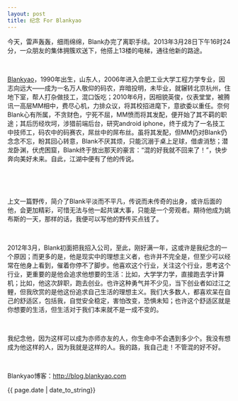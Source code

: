 ```yaml
---
layout: post
title: 纪念 For Blankyao
---
```


<p>今天，雷声轰轰，细雨绵绵，Blank办完了离职手续。2013年3月28日下午16时24分，一众朋友的集体拥簇欢送下，他搭上13楼的电梯，通往他新的路途。

&nbsp;

<a href="http://blankyao.com" target="_blank">Blankyao</a>，1990年出生，山东人，2006年进入合肥工业大学工程力学专业，因志向远大——成为一名万人敬仰的码农，弃暗投明，未毕业，就辗转北京杭州，住地下室，帮人打杂做技工，混口饭吃；2010年6月，因相貌英俊，仪表堂堂，被腾讯一高层MM相中，费尽心机，力排众议，将其校招进麾下，意欲委以重任。奈何Blank心有所属，不贪财色，宁死不屈，MM愤而将其发配，便开始了其不羁的职途；其后历经坎坷，涉猎前端后台，研究android iphone，终于成为了一名技工中技师工，码农中的码赛农，屌丝中的屌布丝。虽将其发配，但MM仍对Blank仍念念不忘，盼其回心转意，Blank不厌其烦，只能沉溺于桌上足球，借虐消愁；潜龙卧渊，伏虎困窟，Blank终于放出那天的豪言：“混的好我就不回来了！”，快步奔向美好未来。自此，江湖中便有了他的传说。

&nbsp;

&nbsp;

上文一篇野传，简介了Blank平淡而不平凡，传说而未传奇的出身，或许后面的他，会更加精彩，可惜无法与他一起共谋大事，只能是一个旁观者。期待他成为姚布斯的一天，那样的话，我便可以写他的野传买点钱了。

&nbsp;

2012年3月，Blank初面把我招入公司，至此，刚好满一年，这或许是我纪念的一个原因；而更多的是，他是现实中的理想主义者，也许并不完全是，但至少可以经常在他身上看到，催着你停不了脚步。他喜欢这个行业，关注这个行业，思考这个行业，更重要的是他会追求他想要的生活：比如，大学学力学，直接跑去学计算机；比如，他这次辞职，跑去创业。也许这种勇气并不少见，当下创业者如过江之鲤，但我欣赏的是他这份追求自己生活的理想主义。我们大多数人，都喜欢呆在自己的舒适区，包括我，自觉安全稳定，害怕改变，恐惧未知；也许这个舒适区就是你想要的生活，但生活对于我们本来就不是一成不变的。

&nbsp;

我纪念他，因为这样可以成为亦师亦友的人，你生命中不会遇到多少个。我没有想成为他这样的人，因为我就是这样的人。我的路，我自己走！不管混的好不好。

&nbsp;

Blankyao博客：<a title="http://blog.blankyao.com" href="http://blog.blankyao.com" target="_blank">http://blog.blankyao.com</a>

<p>{{ page.date | date_to_string}}</p>
